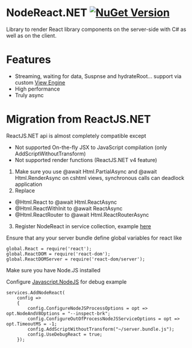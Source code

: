 # NodeReact.NET [![NuGet Version](https://img.shields.io/nuget/v/NodeReact.svg)](https://www.nuget.org/packages/NodeReact/) 
Library to render React library components on the server-side with C# as well as on the client.

# Features
* Streaming, waiting for data, Suspnse and hydrateRoot... support via custom [View Engine](https://github.com/DaniilSokolyuk/NodeReact.NET/tree/master/NodeReact.Sample.Webpack.AspNetCor.Streaming)
* High performance
* Truly async

# Migration from ReactJS.NET
ReactJS.NET api is almost completely compatible except
* Not supported On-the-fly JSX to JavaScript compilation (only AddScriptWithoutTransform)
* Not supported render functions (ReactJS.NET v4 feature)

1. Make sure you use @await Html.PartialAsync and @await Html.RenderAsync on cshtml views, synchronous calls can deadlock application 
2. Replace 
* @Html.React to @await Html.ReactAsync
* @Html.ReactWithInit to @await ReactAsync 
* @Html.ReactRouter to @await Html.ReactRouterAsync
3. Register NodeReact in service collection, example [here](https://github.com/DaniilSokolyuk/NodeReact.NET/blob/master/NodeReact.Sample.Webpack.AspNetCore/Startup.cs)

Ensure that any your server bundle define global variables for react like
```
global.React = require('react');
global.ReactDOM = require('react-dom');
global.ReactDOMServer = require('react-dom/server');
```

Make sure you have Node.JS installed

Configure [Javascript.NodeJS](https://github.com/JeringTech/Javascript.NodeJS) for debug example
```
services.AddNodeReact(
    config =>
    {
        config.ConfigureNodeJSProcessOptions = opt => opt.NodeAndV8Options = "--inspect-brk";
        config.ConfigureOutOfProcessNodeJSServiceOptions = opt => opt.TimeoutMS = -1;
        config.AddScriptWithoutTransform("~/server.bundle.js");
        config.UseDebugReact = true;
    });
```
